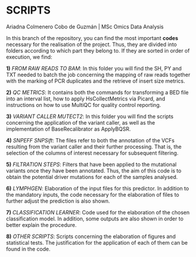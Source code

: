 # SCRIPTS
Ariadna Colmenero Cobo de Guzmán | MSc Omics Data Analysis

In this branch of the repository, you can find the most important **codes** necessary for the realisation of the project. Thus, they are divided into folders according to which part they belong to. If they are sorted in order of execution, we find:

**1)** *FROM RAW READS TO BAM*: In this folder you will find the SH, PY and TXT needed to batch the job concerning the mapping of raw reads together with the marking of PCR duplicates and the retrieve of insert size metrics.

**2)** *QC METRICS*: It contains both the commands for transforming a BED file into an interval list, how to apply HsCollectMetrics via Picard, and instructions on how to use MultiQC for quality control reporting. 

**3)** *VARIANT CALLER MUTECT2*: In this folder you will find the scripts concerning the application of the variant caller, as well as the implementation of BaseRecalibrator as ApplyBQSR.

**4)** *SNPEFF SNPSift*: The files refer to both the annotation of the VCFs resulting from the variant caller and their further processing. That is, the selection of the columns of interest necessary for subsequent filtering.

**5)** *FILTRATION STEPS*: Filters that have been applied to the mutational variants once they have been annotated. Thus, the aim of this code is to obtain the potential driver mutations for each of the samples analysed.

**6)** *LYMPHGEN*: Elaboration of the input files for this predictor. In addition to the mandatory inputs, the code necessary for the elaboration of files to further adjust the prediction is also shown.

**7)** *CLASSIFICATION LEARNER*: Code used for the elaboration of the chosen classification model. In addition, some outputs are also shown in order to better explain the procedure.

**8)** *OTHER SCRIPTS*: Scripts concerning the elaboration of figures and statistical tests. The justification for the application of each of them can be found in the code.
